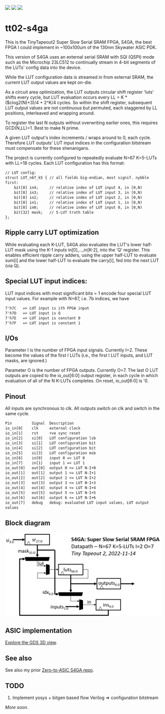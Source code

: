 ![](../../workflows/gds/badge.svg) ![](../../workflows/docs/badge.svg) ![](../../workflows/test/badge.svg)

# tt02-s4ga

This is the TinyTapeout2 Super Slow Serial SRAM FPGA, S4GA, the best
FPGA I could implement in ~100x100um of the 130nm Skywater ASIC PDK.

This version of S4GA uses an external serial SRAM with SQI (QSPI) mode
such as the Microchip 23LC512 to continually stream in 4-bit segments
of the LUTs' config data into the device.

While the LUT configuration data is streamed in from external SRAM,
the current LUT output values are kept on-die.

As a circuit area optimization, the LUT outputs circular shift register
'luts' shifts every cycle, but LUT evaluation occurs every LL = K *
($clog2(N)+3)/4 + 2^K/4 cycles.  So within the shift register, subsequent
LUT output values are not continuous but permuted, each staggered by LL
positions, interleaved and wrapping around.

To register the last N outputs without overwriting earlier ones, this
requires GCD(N,LL)=1. Best to make N prime.

A given LUT output's index increments / wraps around to 0, each cycle.
Therefore LUT outputs' LUT input indices in the configuration bitstream
must compensate for these shenanigans.

The project is currently configured to repeatedly evaluate N=67 K=5-LUTs with LL=18 cycles.
Each LUT configuration has this format:

    // LUT config:
    struct LUT_n67_k5 { // all fields big-endian, most signif. nybble first:
        bit[8] in4;     // relative index of LUT input 4, in [0,N)
        bit[8] in3;     // relative index of LUT input 3, in [0,N)
        bit[8] in2;     // relative index of LUT input 2, in [0,N)
        bit[8] in1;     // relative index of LUT input 1, in [0,N)
        bit[8] in0;     // relative index of LUT input 0, in [0,N)
        bit[32] mask;   // 5-LUT truth table
    };

## Ripple carry LUT optimization

While evaluating each K-LUT, S4GA also evaluates the LUT's lower half-LUT
mask using the K-1 inputs in[0],...,in[K-2], into the 'Q' register.
This enables efficient ripple carry adders, using the upper half-LUT
to evaluate sum[i] and the lower half-LUT to evaluate the carry[i],
fed into the next LUT (via Q).

## Special LUT input indices: 

LUT input indices with most significant bits = 1 encode four special LUT input values.
For example with N=67, i.e. 7b indices, we have

    7'h7C   => LUT input is ith FPGA input
    7'h7D   => LUT input is Q
    7'h7E   => LUT input is constant 0
    7'h7F   => LUT input is constant 1

## I/Os

Parameter I is the number of FPGA input signals. Currently I=2.
These become the values of the first I LUTs
(i.e., the first I LUT inputs, and LUT masks, are ignored.)

Parameter O is the number of FPGA outputs. Currently O=7.
The last O LUT outputs are copied to the io_out[6:0] output register,
in each cycle in which evaluation of all of the N K-LUTs completes.
On reset, io_out[6:0] is '0.

## Pinout

All inputs are synchronous to clk.
All outputs switch on clk and switch in the same cycle.

    Pin         Signal  Description
    io_in[0]    clk     external clock
    io_in[1]    rst     +ve sync reset
    io_in[2]    si[0]   LUT configuration lsb
    io_in[3]    si[1]   LUT configuration bit
    io_in[4]    si[2]   LUT configuration bit
    io_in[5]    si[3]   LUT configuration msb
    io_in[6]    in[0]   input 0 => LUT 0
    io_in[7]    in[1]   input 1 => LUT 1
    io_out[0]   out[0]  output 0 <= LUT N-I+0
    io_out[1]   out[1]  output 1 <= LUT N-I+1
    io_out[2]   out[2]  output 2 <= LUT N-I+2
    io_out[3]   out[3]  output 3 <= LUT N-I+3
    io_out[4]   out[4]  output 4 <= LUT N-I+4
    io_out[5]   out[5]  output 5 <= LUT N-I+5
    io_out[6]   out[6]  output 6 <= LUT N-I+6
    io_out[7]   debug   debug: evaluated LUT input values, LUT output values

## Block diagram

![Block diagram](doc/S4GA-block-diagram.png)

## ASIC implementation

[Explore the GDS 3D view](https://grayresearch.github.io/tt02-s4ga).

## See also

See also my prior [Zero-to-ASIC S4GA repo](https://github.com/grayresearch/s4ga).

## TODO

1. Implement yosys + bitgen based flow Verilog => configuration bitstream

_More soon_.
